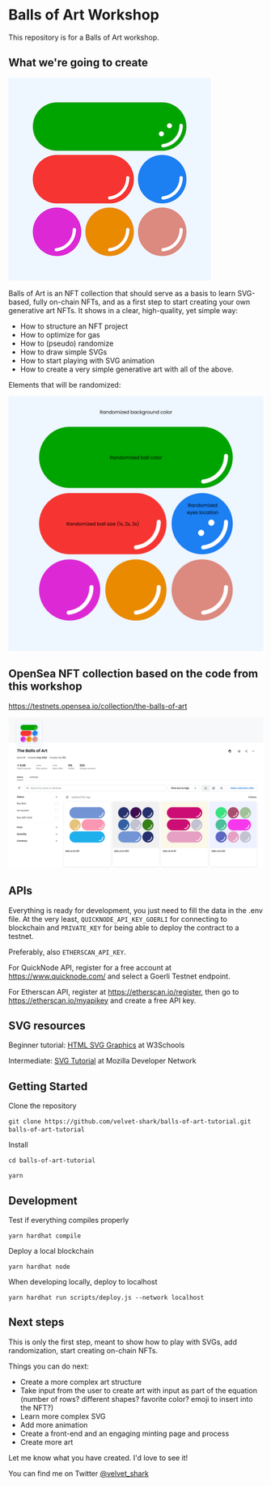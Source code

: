# Balls of Art Workshop

This repository is for a Balls of Art workshop.

## What we're going to create

![Balls of Art](img/balls-of-art-thumb.png?raw=true "Balls of Art")

Balls of Art is an NFT collection that should serve as a basis to learn SVG-based, fully on-chain NFTs, and as a first step to start creating your own generative art NFTs. It shows in a clear, high-quality, yet simple way:

- How to structure an NFT project
- How to optimize for gas
- How to (pseudo) randomize
- How to draw simple SVGs
- How to start playing with SVG animation
- How to create a very simple generative art with all of the above.

Elements that will be randomized:

![Balls of Art](img/balls-of-art-randomizations.png?raw=true "Balls of Art randomizations")

## OpenSea NFT collection based on the code from this workshop

https://testnets.opensea.io/collection/the-balls-of-art

![Balls of Art](img/balls-of-art-opensea.png?raw=true "Balls of Art on OpenSea")

## APIs

Everything is ready for development, you just need to fill the data in the .env file. At the very least, `QUICKNODE_API_KEY_GOERLI` for connecting to blockchain and `PRIVATE_KEY` for being able to deploy the contract to a testnet.

Preferably, also `ETHERSCAN_API_KEY`.

For QuickNode API, register for a free account at https://www.quicknode.com/ and select a Goerli Testnet endpoint.

For Etherscan API, register at https://etherscan.io/register, then go to https://etherscan.io/myapikey and create a free API key.

## SVG resources

Beginner tutorial:
[HTML SVG Graphics](https://www.w3schools.com/html/html5_svg.asp) at W3Schools

Intermediate:
[SVG Tutorial](https://developer.mozilla.org/en-US/docs/Web/SVG/Tutorial) at Mozilla Developer Network

## Getting Started

Clone the repository

```shell
git clone https://github.com/velvet-shark/balls-of-art-tutorial.git balls-of-art-tutorial
```

Install

```shell
cd balls-of-art-tutorial
```

```shell
yarn
```

## Development

Test if everything compiles properly

```shell
yarn hardhat compile
```

Deploy a local blockchain

```shell
yarn hardhat node
```

When developing locally, deploy to localhost

```shell
yarn hardhat run scripts/deploy.js --network localhost
```

## Next steps

This is only the first step, meant to show how to play with SVGs, add randomization, start creating on-chain NFTs.

Things you can do next:

- Create a more complex art structure
- Take input from the user to create art with input as part of the equation (number of rows? different shapes? favorite color? emoji to insert into the NFT?)
- Learn more complex SVG
- Add more animation
- Create a front-end and an engaging minting page and process
- Create more art

Let me know what you have created. I'd love to see it!

You can find me on Twitter [@velvet_shark](https://twitter.com/velvet_shark)
